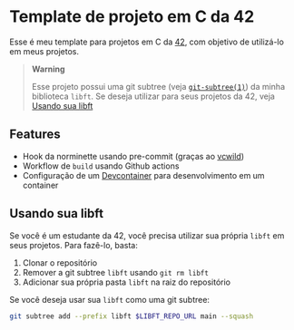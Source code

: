 # Template de projeto em C da 42
Esse é meu template para projetos em C da [42](https://42.fr/), com objetivo de
utilizá-lo em meus projetos.

> **Warning**
> 
> Esse projeto possui uma git subtree (veja [`git-subtree(1)`](https://manpages.debian.org/testing/git-man/git-subtree.1.en.html))
> da minha biblioteca `libft`.
> Se deseja utilizar para seus projetos da 42, veja [Usando sua libft](#usando-sua-libft)

## Features
- Hook da norminette usando pre-commit (graças ao [vcwild](https://github.com/vcwild))
- Workflow de `build` usando Github actions
- Configuração de um [Devcontainer](https://code.visualstudio.com/docs/devcontainers/containers) para desenvolvimento em um container

## Usando sua libft
Se você é um estudante da 42, você precisa utilizar sua própria `libft` em seus projetos.
Para fazê-lo, basta:

1. Clonar o repositório
2. Remover a git subtree `libft` usando `git rm libft`
3. Adicionar sua própria pasta `libft` na raiz do repositório

Se você deseja usar sua `libft` como uma git subtree:

```sh
git subtree add --prefix libft $LIBFT_REPO_URL main --squash
```
